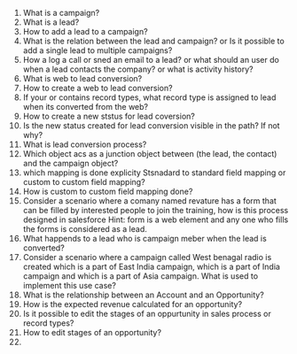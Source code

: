 1. What is a campaign?
2. What is a lead?
3. How to add a lead to a campaign?
4. What is the relation between the lead and campaign?
or
Is it possible to add a single lead to multiple campaigns?
5. How a log a call or sned an email to a lead?
or what should an user do when a lead contacts the company?
or what is activity history?
6. What is web to lead conversion?
7. How to create a web to lead conversion?
8. If your or contains record types, what record type is assigned to lead when its converted from the web?
9. How to create a new ststus for lead coversion?
10. Is the new status created for lead conversion visible in the path? If not why?
11. What is lead conversion process?
12. Which object acs as a junction object between (the lead, the contact) and the campaign object?
13. which mapping is done explicity Stsnadard to standard field mapping or custom to custom field mapping?
14. How is custom to custom field mapping done?
15. Consider a scenario where a comany named revature has a form that can be filled by interested people to join the training, how is this process designed in salesforce
Hint: form is a web element and any one who fills the forms is considered as a lead.
16. What happends to a lead who is campaign meber when the lead is converted?
17. Consider a scenario where a campaign called West benagal radio is created which is a part of East India campaign, which is a part of India campaign and which is a part of Asia campaign. What is used to implement this use case?
18. What is the relationship between an Account and an Opportunity?
19. How is the expected revenue calculated for an opportunity?
20. Is it possible to edit the stages of an oppurtunity in sales process or record types?
21. How to edit stages of an opportunity?
22. 


